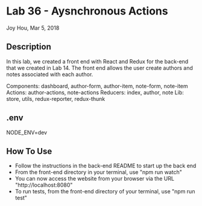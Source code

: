 # Lab 36 - Aysnchronous Actions
Joy Hou, Mar 5, 2018

## Description
In this lab, we created a front end with React and Redux for the back-end that we created in Lab 14. The front end allows the user create authors and notes associated with each author.

Components: dashboard, author-form, author-item, note-form, note-item
Actions: author-actions, note-actions
Reducers: index, author, note
Lib: store, utils, redux-reporter, redux-thunk

## .env
NODE_ENV=dev

## How To Use
* Follow the instructions in the back-end README to start up the back end
* From the front-end directory in your terminal, use "npm run watch"
* You can now access the website from your browser via the URL "http://localhost:8080"
* To run tests, from the front-end directory of your terminal, use "npm run test"